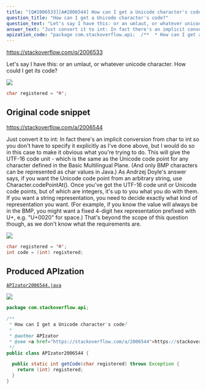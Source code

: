 ```yaml
---
title: "[Q#2006533][A#2006544] How can I get a Unicode character's code?"
question_title: "How can I get a Unicode character's code?"
question_text: "Let's say I have this: or an umlaut, or whatever unicode character. How could I get its code?"
answer_text: "Just convert it to int: In fact there's an implicit conversion from char to int so you don't have to specify it explicitly as I've done above, but I would do so in this case to make it obvious what you're trying to do. This will give the UTF-16 code unit - which is the same as the Unicode code point for any character defined in the Basic Multilingual Plane. (And only BMP characters can be represented as char values in Java.) As Andrzej Doyle's answer says, if you want the Unicode code point from an arbitrary string, use Character.codePointAt(). Once you've got the UTF-16 code unit or Unicode code points, but of which are integers, it's up to you what you do with them. If you want a string representation, you need to decide exactly what kind of representation you want. (For example, if you know the value will always be in the BMP, you might want a fixed 4-digit hex representation prefixed with U+, e.g. \"U+0020\" for space.) That's beyond the scope of this question though, as we don't know what the requirements are."
apization_code: "package com.stackoverflow.api;  /**  * How can I get a Unicode character's code?  *  * @author APIzator  * @see <a href=\"https://stackoverflow.com/a/2006544\">https://stackoverflow.com/a/2006544</a>  */ public class APIzator2006544 {    public static int getCode(char registered) throws Exception {     return (int) registered;   } }"
---
```


https://stackoverflow.com/q/2006533

Let&#x27;s say I have this:
or an umlaut, or whatever unicode character. How could I get its code?


<div class="code-logo"><img src="/stackoverflow.png" /></div>

```java
char registered = '®';
```


## Original code snippet

https://stackoverflow.com/a/2006544

Just convert it to int:
In fact there&#x27;s an implicit conversion from char to int so you don&#x27;t have to specify it explicitly as I&#x27;ve done above, but I would do so in this case to make it obvious what you&#x27;re trying to do.
This will give the UTF-16 code unit - which is the same as the Unicode code point for any character defined in the Basic Multilingual Plane. (And only BMP characters can be represented as char values in Java.) As Andrzej Doyle&#x27;s answer says, if you want the Unicode code point from an arbitrary string, use Character.codePointAt().
Once you&#x27;ve got the UTF-16 code unit or Unicode code points, but of which are integers, it&#x27;s up to you what you do with them. If you want a string representation, you need to decide exactly what kind of representation you want. (For example, if you know the value will always be in the BMP, you might want a fixed 4-digit hex representation prefixed with U+, e.g. &quot;U+0020&quot; for space.) That&#x27;s beyond the scope of this question though, as we don&#x27;t know what the requirements are.

<div class="code-logo"><img src="/stackoverflow.png" /></div>

```java
char registered = '®';
int code = (int) registered;
```

## Produced APIzation

[`APIzator2006544.java`](https://github.com/pasqualesalza/apization-temp-data/raw/master/search/APIzator2006544.java)

<div class="code-logo"><img src="/apizator.png" /></div>

```java
package com.stackoverflow.api;

/**
 * How can I get a Unicode character's code?
 *
 * @author APIzator
 * @see <a href="https://stackoverflow.com/a/2006544">https://stackoverflow.com/a/2006544</a>
 */
public class APIzator2006544 {

  public static int getCode(char registered) throws Exception {
    return (int) registered;
  }
}

```